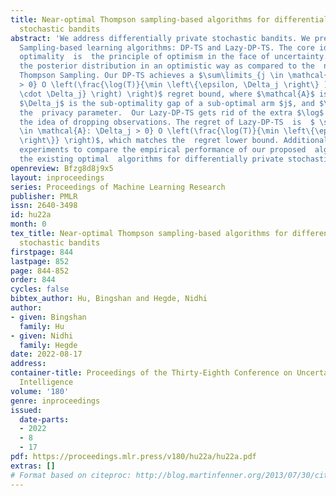 ```yaml
---
title: Near-optimal Thompson sampling-based algorithms for differentially private
  stochastic bandits
abstract: 'We address differentially private stochastic bandits. We present two (near)-optimal  Thompson
  Sampling-based learning algorithms: DP-TS and Lazy-DP-TS. The core idea in achieving
  optimality  is  the principle of optimism in the face of uncertainty. We reshape
  the posterior distribution in an optimistic way as compared to the  non-private
  Thompson Sampling. Our DP-TS achieves a $\sum\limits_{j \in \mathcal{A}: \Delta_j
  > 0} O \left(\frac{\log(T)}{\min \left\{\epsilon, \Delta_j \right\} )} \log \left(\frac{\log(T)}{\epsilon
  \cdot \Delta_j} \right) \right)$ regret bound, where $\mathcal{A}$ is the arm set,
  $\Delta_j$ is the sub-optimality gap of a sub-optimal arm $j$, and $\epsilon$ is
  the  privacy parameter.  Our Lazy-DP-TS gets rid of the extra $\log$ factor by using
  the idea of dropping observations. The regret of Lazy-DP-TS  is  $ \sum\limits_{j
  \in \mathcal{A}: \Delta_j > 0} O \left(\frac{\log(T)}{\min \left\{\epsilon, \Delta_j
  \right\}} \right)$, which matches the  regret lower bound. Additionally, we conduct
  experiments to compare the empirical performance of our proposed  algorithms with
  the existing optimal  algorithms for differentially private stochastic bandits.'
openreview: Bfzg8d8j9x5
layout: inproceedings
series: Proceedings of Machine Learning Research
publisher: PMLR
issn: 2640-3498
id: hu22a
month: 0
tex_title: Near-optimal Thompson sampling-based algorithms for differentially private
  stochastic bandits
firstpage: 844
lastpage: 852
page: 844-852
order: 844
cycles: false
bibtex_author: Hu, Bingshan and Hegde, Nidhi
author:
- given: Bingshan
  family: Hu
- given: Nidhi
  family: Hegde
date: 2022-08-17
address:
container-title: Proceedings of the Thirty-Eighth Conference on Uncertainty in Artificial
  Intelligence
volume: '180'
genre: inproceedings
issued:
  date-parts:
  - 2022
  - 8
  - 17
pdf: https://proceedings.mlr.press/v180/hu22a/hu22a.pdf
extras: []
# Format based on citeproc: http://blog.martinfenner.org/2013/07/30/citeproc-yaml-for-bibliographies/
---
```

